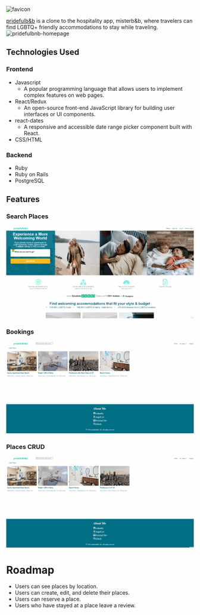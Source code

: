 ![favicon](https://user-images.githubusercontent.com/77212035/115052950-68c42c00-9e93-11eb-96d4-24f761d8fc18.PNG)

[pridefulb&b](https://pridefulbnb.herokuapp.com/#/) is a clone to the hospitality app, misterb&b, where travelers can find LGBTQ+ friendly accommodations to stay while traveling.
![pridefulbnb-homepage](https://github.com/adrian-zaragoza/pridefulbnb/blob/main/app/assets/images/pridefulbnb_homepage.gif)

## Technologies Used
### Frontend
* Javascript
  * A popular programming language that allows users to implement complex features on web pages.
* React/Redux
  * An open-source front-end JavaScript library for building user interfaces or UI components.
* react-dates
  * A responsive and accessible date range picker component built with React.
* CSS/HTML

### Backend
* Ruby
* Ruby on Rails
* PostgreSQL

## Features

### Search Places
![pridefulbnb-search](https://github.com/adrian-zaragoza/pridefulbnb/blob/main/app/assets/images/pridefulbnb_search.gif)

### Bookings
![pridefulbnb-bookings](https://github.com/adrian-zaragoza/pridefulbnb/blob/main/app/assets/images/pridefulbnb_booking.gif)

### Places CRUD
![pridefulbnb-place-crud](https://github.com/adrian-zaragoza/pridefulbnb/blob/main/app/assets/images/pridefulbnb_place_crud.gif)




# Roadmap
* Users can see places by location.
* Users can create, edit, and delete their places.
* Users can reserve a place.
* Users who have stayed at a place leave a review.
